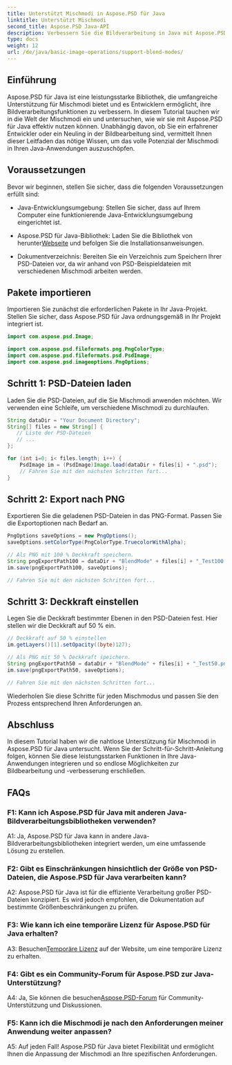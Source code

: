 ```yaml
---
title: Unterstützt Mischmodi in Aspose.PSD für Java
linktitle: Unterstützt Mischmodi
second_title: Aspose.PSD Java-API
description: Verbessern Sie die Bildverarbeitung in Java mit Aspose.PSD. Erfahren Sie, wie Sie Mischmodi für atemberaubende Effekte nutzen.
type: docs
weight: 12
url: /de/java/basic-image-operations/support-blend-modes/
---
```

## Einführung

Aspose.PSD für Java ist eine leistungsstarke Bibliothek, die umfangreiche Unterstützung für Mischmodi bietet und es Entwicklern ermöglicht, ihre Bildverarbeitungsfunktionen zu verbessern. In diesem Tutorial tauchen wir in die Welt der Mischmodi ein und untersuchen, wie wir sie mit Aspose.PSD für Java effektiv nutzen können. Unabhängig davon, ob Sie ein erfahrener Entwickler oder ein Neuling in der Bildbearbeitung sind, vermittelt Ihnen dieser Leitfaden das nötige Wissen, um das volle Potenzial der Mischmodi in Ihren Java-Anwendungen auszuschöpfen.

## Voraussetzungen

Bevor wir beginnen, stellen Sie sicher, dass die folgenden Voraussetzungen erfüllt sind:

- Java-Entwicklungsumgebung: Stellen Sie sicher, dass auf Ihrem Computer eine funktionierende Java-Entwicklungsumgebung eingerichtet ist.

-  Aspose.PSD für Java-Bibliothek: Laden Sie die Bibliothek von herunter[Webseite](https://releases.aspose.com/psd/java/) und befolgen Sie die Installationsanweisungen.

- Dokumentverzeichnis: Bereiten Sie ein Verzeichnis zum Speichern Ihrer PSD-Dateien vor, da wir anhand von PSD-Beispieldateien mit verschiedenen Mischmodi arbeiten werden.

## Pakete importieren

Importieren Sie zunächst die erforderlichen Pakete in Ihr Java-Projekt. Stellen Sie sicher, dass Aspose.PSD für Java ordnungsgemäß in Ihr Projekt integriert ist.

```java
import com.aspose.psd.Image;

import com.aspose.psd.fileformats.png.PngColorType;
import com.aspose.psd.fileformats.psd.PsdImage;
import com.aspose.psd.imageoptions.PngOptions;
```

## Schritt 1: PSD-Dateien laden

Laden Sie die PSD-Dateien, auf die Sie Mischmodi anwenden möchten. Wir verwenden eine Schleife, um verschiedene Mischmodi zu durchlaufen.

```java
String dataDir = "Your Document Directory";
String[] files = new String[] {
   // Liste der PSD-Dateien
   // ...
};

for (int i=0; i< files.length; i++) {
    PsdImage im = (PsdImage)Image.load(dataDir + files[i] + ".psd");
    // Fahren Sie mit den nächsten Schritten fort...
}
```

## Schritt 2: Export nach PNG

Exportieren Sie die geladenen PSD-Dateien in das PNG-Format. Passen Sie die Exportoptionen nach Bedarf an.

```java
PngOptions saveOptions = new PngOptions();
saveOptions.setColorType(PngColorType.TruecolorWithAlpha);

// Als PNG mit 100 % Deckkraft speichern.
String pngExportPath100 = dataDir + "BlendMode" + files[i] + "_Test100.png";
im.save(pngExportPath100, saveOptions);

// Fahren Sie mit den nächsten Schritten fort...
```

## Schritt 3: Deckkraft einstellen

Legen Sie die Deckkraft bestimmter Ebenen in den PSD-Dateien fest. Hier stellen wir die Deckkraft auf 50 % ein.

```java
// Deckkraft auf 50 % einstellen
im.getLayers()[1].setOpacity((byte)127);

// Als PNG mit 50 % Deckkraft speichern.
String pngExportPath50 = dataDir + "BlendMode" + files[i] + "_Test50.png";
im.save(pngExportPath50, saveOptions);

// Fahren Sie mit den nächsten Schritten fort...
```

Wiederholen Sie diese Schritte für jeden Mischmodus und passen Sie den Prozess entsprechend Ihren Anforderungen an.

## Abschluss

In diesem Tutorial haben wir die nahtlose Unterstützung für Mischmodi in Aspose.PSD für Java untersucht. Wenn Sie der Schritt-für-Schritt-Anleitung folgen, können Sie diese leistungsstarken Funktionen in Ihre Java-Anwendungen integrieren und so endlose Möglichkeiten zur Bildbearbeitung und -verbesserung erschließen.

## FAQs

### F1: Kann ich Aspose.PSD für Java mit anderen Java-Bildverarbeitungsbibliotheken verwenden?

A1: Ja, Aspose.PSD für Java kann in andere Java-Bildverarbeitungsbibliotheken integriert werden, um eine umfassende Lösung zu erstellen.

### F2: Gibt es Einschränkungen hinsichtlich der Größe von PSD-Dateien, die Aspose.PSD für Java verarbeiten kann?

A2: Aspose.PSD für Java ist für die effiziente Verarbeitung großer PSD-Dateien konzipiert. Es wird jedoch empfohlen, die Dokumentation auf bestimmte Größenbeschränkungen zu prüfen.

### F3: Wie kann ich eine temporäre Lizenz für Aspose.PSD für Java erhalten?

 A3: Besuchen[Temporäre Lizenz](https://purchase.aspose.com/temporary-license/) auf der Website, um eine temporäre Lizenz zu erhalten.

### F4: Gibt es ein Community-Forum für Aspose.PSD zur Java-Unterstützung?

 A4: Ja, Sie können die besuchen[Aspose.PSD-Forum](https://forum.aspose.com/c/psd/34) für Community-Unterstützung und Diskussionen.

### F5: Kann ich die Mischmodi je nach den Anforderungen meiner Anwendung weiter anpassen?

A5: Auf jeden Fall! Aspose.PSD für Java bietet Flexibilität und ermöglicht Ihnen die Anpassung der Mischmodi an Ihre spezifischen Anforderungen.